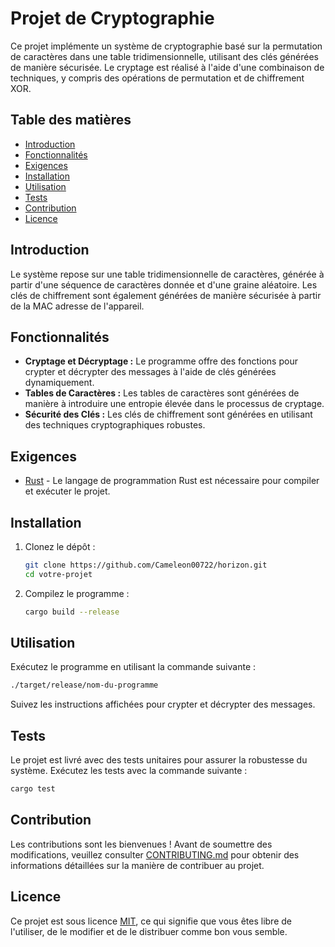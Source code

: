 # Projet de Cryptographie

Ce projet implémente un système de cryptographie basé sur la permutation de caractères dans une table tridimensionnelle, utilisant des clés générées de manière sécurisée. Le cryptage est réalisé à l'aide d'une combinaison de techniques, y compris des opérations de permutation et de chiffrement XOR.

## Table des matières

- [Introduction](#introduction)
- [Fonctionnalités](#fonctionnalités)
- [Exigences](#exigences)
- [Installation](#installation)
- [Utilisation](#utilisation)
- [Tests](#tests)
- [Contribution](#contribution)
- [Licence](#licence)

## Introduction

Le système repose sur une table tridimensionnelle de caractères, générée à partir d'une séquence de caractères donnée et d'une graine aléatoire. Les clés de chiffrement sont également générées de manière sécurisée à partir de la MAC adresse de l'appareil.

## Fonctionnalités

- **Cryptage et Décryptage :** Le programme offre des fonctions pour crypter et décrypter des messages à l'aide de clés générées dynamiquement.
- **Tables de Caractères :** Les tables de caractères sont générées de manière à introduire une entropie élevée dans le processus de cryptage.
- **Sécurité des Clés :** Les clés de chiffrement sont générées en utilisant des techniques cryptographiques robustes.

## Exigences

- [Rust](https://www.rust-lang.org/) - Le langage de programmation Rust est nécessaire pour compiler et exécuter le projet.

## Installation

1. Clonez le dépôt :
   ```bash
   git clone https://github.com/Cameleon00722/horizon.git
   cd votre-projet
   ```

2. Compilez le programme :
   ```bash
   cargo build --release
   ```

## Utilisation

Exécutez le programme en utilisant la commande suivante :

```bash
./target/release/nom-du-programme
```

Suivez les instructions affichées pour crypter et décrypter des messages.

## Tests

Le projet est livré avec des tests unitaires pour assurer la robustesse du système. Exécutez les tests avec la commande suivante :

```bash
cargo test
```

## Contribution

Les contributions sont les bienvenues ! Avant de soumettre des modifications, veuillez consulter [CONTRIBUTING.md](CONTRIBUTING.md) pour obtenir des informations détaillées sur la manière de contribuer au projet.

## Licence

Ce projet est sous licence [MIT](LICENSE), ce qui signifie que vous êtes libre de l'utiliser, de le modifier et de le distribuer comme bon vous semble.
